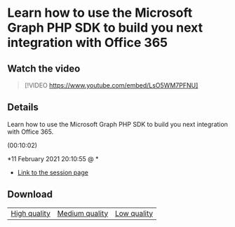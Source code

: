 # Learn how to use the Microsoft Graph PHP SDK to build you next integration with Office 365

## Watch the video
> [!VIDEO https://www.youtube.com/embed/LsO5WM7PFNU]

## Details

<p>Learn how to use the Microsoft Graph PHP SDK to build you next integration with Office 365.</p> (00:10:02)

*11 February 2021 20:10:55 @ *

- [Link to the session page](https://channel9.msdn.com/Events/Build/2018/THR5021)

## Download

||||
|:--:|:----:|:-:|
|[High quality](https://sec.ch9.ms/ch9/6e4b/255b04b7-55b6-4590-bb28-11937f806e4b/THR5021_high.mp4)|[Medium quality](https://sec.ch9.ms/ch9/6e4b/255b04b7-55b6-4590-bb28-11937f806e4b/THR5021_mid.mp4)|[Low quality](https://sec.ch9.ms/ch9/6e4b/255b04b7-55b6-4590-bb28-11937f806e4b/THR5021.mp4)